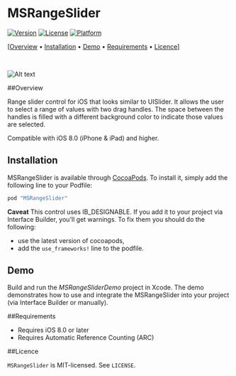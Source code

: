 MSRangeSlider
===============
[![Version](https://img.shields.io/cocoapods/v/MSRangeSlider.svg?style=flat)](http://cocoadocs.org/docsets/MSRangeSlider)
[![License](https://img.shields.io/cocoapods/l/MSRangeSlider.svg?style=flat)](http://cocoadocs.org/docsets/MSRangeSlider)
[![Platform](https://img.shields.io/cocoapods/p/MSRangeSlider.svg?style=flat)](http://cocoadocs.org/docsets/MSRangeSlider)


[[Overview](#overview) &bull; [Installation](#installation) &bull; [Demo](#demo) &bull; [Requirements](#requirements) &bull; [Licence](#licence)] 

<br>

![Alt text](https://raw.githubusercontent.com/sgl0v/MSRangeSlider/master/screenshots/sample.gif)

##<a name="overview"></a>Overview

Range slider control for iOS that looks similar to UISlider. It allows the user to select a range of values with two drag handles. The space between the handles is filled with a different background color to indicate those values are selected.

Compatible with iOS 8.0 (iPhone &amp; iPad) and higher.

## Installation

MSRangeSlider is available through [CocoaPods](http://cocoapods.org). To install
it, simply add the following line to your Podfile:

```ruby
pod "MSRangeSlider"
```

<b>Caveat</b> This control uses IB_DESIGNABLE. If you add it to your project via Interface Builder, you'll get warnings. To fix them you should do the following:

- use the latest version of cocoapods,
- add the `use_frameworks!` line to the podfile. 


## Demo

Build and run the <i>MSRangeSliderDemo</i> project in Xcode. The demo demonstrates how to use and integrate the MSRangeSlider into your project (via Interface Builder or manually).

##<a name="overview"></a>Requirements

- Requires iOS 8.0 or later
- Requires Automatic Reference Counting (ARC)
 
##<a name="licence"></a>Licence

`MSRangeSlider` is MIT-licensed. See `LICENSE`. 